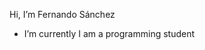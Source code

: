  Hi, I’m Fernando Sánchez
-  I’m currently I am a programming student
<!---
MrSanchez17/MrSanchez17 is a ✨ special ✨ repository because its `README.md` (this file) appears on your GitHub profile.
You can click the Preview link to take a look at your changes.
--->
